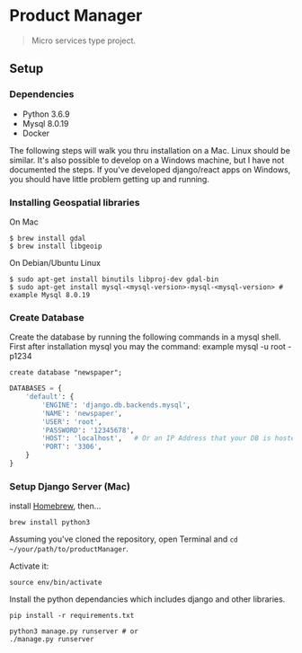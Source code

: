 # Product Manager
> Micro services type project.

## Setup

### Dependencies

- Python 3.6.9 
- Mysql 8.0.19
- Docker

The following steps will walk you thru installation on a Mac. Linux should be similar.
It's also possible to develop on a Windows machine, but I have not documented the steps.
If you've developed django/react apps on Windows, you should have little problem getting
up and running.

### Installing Geospatial libraries

On Mac
```
$ brew install gdal
$ brew install libgeoip
```

On Debian/Ubuntu Linux
```
$ sudo apt-get install binutils libproj-dev gdal-bin
$ sudo apt-get install mysql-<mysql-version>-mysql-<mysql-version> # example Mysql 8.0.19
```

### Create Database

Create the database by running the following commands in a mysql shell.
First after installation mysql you may the command: example
mysql -u root -p1234

```
create database "newspaper";
```

```python
DATABASES = {
    'default': {
        'ENGINE': 'django.db.backends.mysql',
        'NAME': 'newspaper',
        'USER': 'root',
        'PASSWORD': '12345678',
        'HOST': 'localhost',   # Or an IP Address that your DB is hosted on
        'PORT': '3306',
    }
}
```


### Setup Django Server (Mac)
install [Homebrew](http://brew.sh), then…

```
brew install python3
```
Assuming you've cloned the repository, open Terminal and `cd ~/your/path/to/productManager`.


Activate it:

```bash/zsh
source env/bin/activate
```

Install the python dependancies which includes django and other libraries.

```
pip install -r requirements.txt

python3 manage.py runserver # or
./manage.py runserver
```
